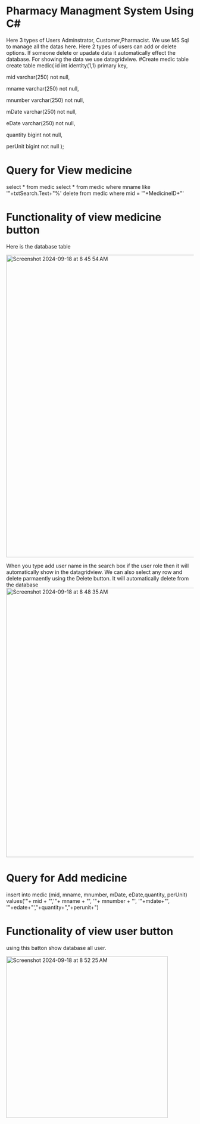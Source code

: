 # Pharmacy Managment System Using C#
Here 3 types of Users Adminstrator, Customer,Pharmacist. We use MS Sql to manage all the datas here. Here 2 types of users can add or delete options. If someone delete or upadate data it automatically effect the database. For showing the data we use datagridviwe.
#Create medic table
create table medic(
id int identity(1,1) primary key,

mid varchar(250) not null,

mname varchar(250) not null,

mnumber varchar(250) not null,

mDate varchar(250) not null,

eDate varchar(250) not null,

quantity bigint not null,

perUnit bigint not null
);



# Query for View medicine

select * from medic
select * from medic where mname like '"+txtSearch.Text+"%'
delete from medic where mid = '"+MedicineID+"'



# Functionality of view medicine button
Here is the database table

<img width="812" alt="Screenshot 2024-09-18 at 8 45 54 AM" src="https://github.com/user-attachments/assets/b2883307-86c8-4dfc-81ff-fc1fec4ecfb1">



When you type add user name in the search box if the user role then it will automatically show in the datagridview. We can also select any row and delete parmaently using the Delete button. It will automatically delete from the database
<img width="723" alt="Screenshot 2024-09-18 at 8 48 35 AM" src="https://github.com/user-attachments/assets/fef32c5a-a661-4804-930d-35e9233ad911">





# Query for Add medicine

insert into medic (mid, mname, mnumber, mDate, eDate,quantity, perUnit) values('"+ mid + "','"+ mname + "', '"+ mnumber + "', '"+mdate+"', '"+edate+"',"+quantity+","+perunit+")


# Functionality of view user button
using this batton show database all user.

<img width="434" alt="Screenshot 2024-09-18 at 8 52 25 AM" src="https://github.com/user-attachments/assets/b0df307c-bc5a-4630-a135-47d53e11608a">

